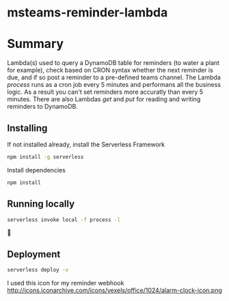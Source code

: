 # msteams-reminder-lambda

# Summary

Lambda(s) used to query a DynamoDB table for reminders (to water a plant for example), check based on CRON syntax whether the next reminder is due, and if so post a reminder to a pre-defined teams channel.
The Lambda *process* runs as a cron job every 5 minutes and performans all the business logic. As a result you can't set reminders more accuratly than every 5 minutes.
There are also Lambdas *get* and *put* for reading and writing reminders to DynamoDB.

## Installing

If not installed already, install the Serverless Framework

```sh
npm install -g serverless
```

Install dependencies

```sh
npm install
```

## Running locally

```sh
serverless invoke local -f process -l
```

🚢
## Deployment

```sh
serverless deploy -v
```

I used this icon for my reminder webhook
http://icons.iconarchive.com/icons/vexels/office/1024/alarm-clock-icon.png
